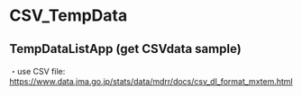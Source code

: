 # CSV_TempData

## TempDataListApp (get CSVdata sample)

・use CSV file: https://www.data.jma.go.jp/stats/data/mdrr/docs/csv_dl_format_mxtem.html
